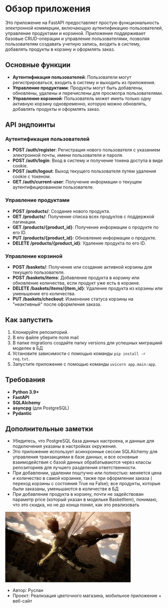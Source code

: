 # Обзор приложения

Это приложение на FastAPI предоставляет простую функциональность электронной коммерции, включающую аутентификацию пользователей, управление продуктами и корзиной. Приложение поддерживает базовые CRUD-операции и управление пользователями, позволяя пользователям создавать учетную запись, входить в систему, добавлять продукты в корзину и оформлять заказ.

## Основные функции
- **Аутентификация пользователей**: Пользователи могут регистрироваться, входить в систему и выходить из приложения.
- **Управление продуктами**: Продукты могут быть добавлены, обновлены, удалены и перечислены для просмотра пользователями.
- **Управление корзиной**: Пользователь может иметь только одну активную корзину одновременно, которую можно обновлять, добавлять продукты и оформлять заказ.

## API эндпоинты

### Аутентификация пользователей
- **POST /auth/register**: Регистрация нового пользователя с указанием электронной почты, имени пользователя и пароля.
- **POST /auth/login**: Вход в систему и получение токена доступа в виде cookie.
- **POST /auth/logout**: Выход текущего пользователя путем удаления cookie с токеном.
- **GET /auth/current-user**: Получение информации о текущем аутентифицированном пользователе.

### Управление продуктами
- **POST /products/**: Создание нового продукта.
- **GET /products/**: Получение списка всех продуктов с поддержкой пагинации.
- **GET /products/{product_id}**: Получение информации о продукте по его ID.
- **PUT /products/{product_id}**: Обновление информации о продукте.
- **DELETE /products/{product_id}**: Удаление продукта по его ID.

### Управление корзиной
- **POST /baskets/**: Получение или создание активной корзины для текущего пользователя.
- **POST /baskets/items**: Добавление продукта в корзину или обновление количества, если продукт уже есть в корзине.
- **DELETE /baskets/items/{item_id}**: Удаление продукта из корзины или уменьшение его количества.
- **PUT /baskets/checkout**: Изменение статуса корзины на "неактивный" после оформления заказа.

## Как запустить
1. Клонируйте репозиторий.
2. В env файле уберите поля mail
3. В папке migrations создайте папку versions для успешных миграциий моделек в БД
4. Установите зависимости с помощью команды `pip install -r req.txt`.
5. Запустите приложение с помощью команды `uvicorn app.main:app`.

## Требования
- **Python 3.9+**
- **FastAPI**
- **SQLAlchemy**
- **asyncpg** (для PostgreSQL)
- **Pydantic**

## Дополнительные заметки
- Убедитесь, что PostgreSQL база данных настроена, и данные для подключения указаны в настройках окружения.
- Это приложение использует асинхронные сессии SQLAlchemy для управления транзакциями в базе данных, и все основные взаимодействия с базой данных обрабатываются через классы репозиториев для лучшего разделения ответственности.
- При добавлении, удалении поштучно или полностью: меняется цена и количество в самой корзинке, также при оформлении заказа ( переход корзины с состояния True на False); все продукты, которые были заказаны, уменьшаются в количестве в БД
- При добавление продукта в корзину, почти не задействован параметр price (который указан в модельке BasketItem), понимаю, что это скидка, но не до конца понял, как это реализовать


![](eren.gif)



- Автор: Руслан
- Проект: Реализация цветочного магазина, мобильное приложение + веб-сайт
